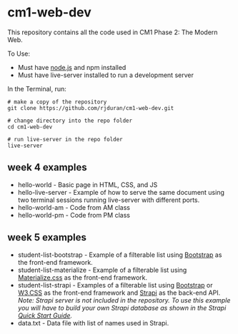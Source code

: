 # cm1-web-dev

This repository contains all the code used in CM1 Phase 2: The Modern Web.

To Use:

* Must have [node.js](https://nodejs.org/en/) and npm installed
* Must have live-server installed to run a development server

In the Terminal, run:

```
# make a copy of the repository
git clone https://github.com/rjduran/cm1-web-dev.git

# change directory into the repo folder
cd cm1-web-dev

# run live-server in the repo folder
live-server
```

## week 4 examples

* hello-world - Basic page in HTML, CSS, and JS
* hello-live-server - Example of how to serve the same document using two terminal sessions running live-server with different ports. 
* hello-world-am - Code from AM class
* hello-world-pm - Code from PM class

## week 5 examples

* student-list-bootstrap - Example of a filterable list using [Bootstrap](https://getbootstrap.com/) as the front-end framework.
* student-list-materialize - Example of a filterable list using [Materialize.css](https://materializecss.com/) as the front-end framework.
* student-list-strapi - Examples of a filterable list using [Bootstrap](https://getbootstrap.com/) or [W3.CSS](https://www.w3schools.com/w3css/) as the front-end framework and [Strapi](https://strapi.io/) as the back-end API. _Note: Strapi server is not included in the repository. To use this example you will have to build your own Strapi database as shown in the Strapi [Quick Start Guide](https://strapi.io/documentation/v3.x/getting-started/quick-start.html)._
* data.txt - Data file with list of names used in Strapi.

